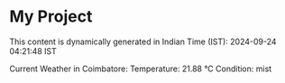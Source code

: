 # My Project

This content is dynamically generated in Indian Time (IST): 2024-09-24 04:21:48 IST


Current Weather in Coimbatore:
Temperature: 21.88 °C
Condition: mist
